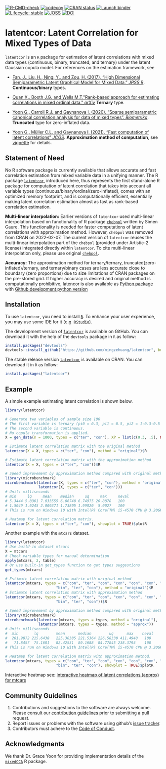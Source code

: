 <!-- badges: start -->
[![R-CMD-check](https://github.com/mingzehuang/latentcor/workflows/R-CMD-check/badge.svg)](https://github.com/mingzehuang/latentcor/actions)
[![codecov](https://codecov.io/gh/mingzehuang/latentcor/branch/master/graph/badge.svg)](https://app.codecov.io/gh/mingzehuang/latentcor)
[![CRAN status](https://www.r-pkg.org/badges/version-last-release/latentcor)](https://CRAN.R-project.org/package=latentcor)
[![Launch binder](https://mybinder.org/badge_logo.svg)](https://mybinder.org/v2/gh/mingzehuang/latentcor/master)
[![Lifecycle: stable](https://img.shields.io/badge/lifecycle-stable-brightgreen.svg)](https://lifecycle.r-lib.org/articles/stages.html#stable)
[![JOSS](https://joss.theoj.org/papers/10.21105/joss.03634/status.svg)](https://doi.org/10.21105/joss.03634)
[![DOI](https://zenodo.org/badge/336304814.svg)](https://zenodo.org/badge/latestdoi/336304814)
<!-- badges: end -->


# latentcor: Latent Correlation for Mixed Types of Data

`latentcor` is an `R` package for estimation of latent correlations with mixed data types (continuous, binary, truncated, and ternary) under the latent Gaussian copula model. For references on the estimation framework, see

  * [Fan, J., Liu, H., Ning, Y., and Zou, H. (2017), “High Dimensional Semiparametric Latent Graphical Model for Mixed Data.” *JRSS B*](https://doi.org/10.1111/rssb.12168). **Continuous/binary** types.

  * [Quan X., Booth J.G. and Wells M.T."Rank-based approach for estimating correlations in mixed ordinal data." *arXiv*](https://arxiv.org/abs/1809.06255) **Ternary** type.

  * [Yoon G., Carroll R.J. and Gaynanova I. (2020). “Sparse semiparametric canonical correlation analysis for data of mixed types”. *Biometrika*](https://doi.org/10.1093/biomet/asaa007). **Truncated** type for zero-inflated data.

  * [Yoon G., Müller C.L. and Gaynanova I. (2021). “Fast computation of latent correlations” *JCGS*](https://doi.org/10.1080/10618600.2021.1882468). **Approximation method of computation**, see [vignette](https://mingzehuang.github.io/latentcor/articles/latentcor.html) for details.

## Statement of Need

No R software package is currently available that allows accurate and fast correlation estimation from mixed variable data in a unifying manner. The R package [`latentcor`](https://CRAN.R-project.org/package=latentcor), introduced here, thus represents the first stand-alone R package for 
computation of latent correlation that takes into account all variable types (continuous/binary/ordinal/zero-inflated), comes with an optimized memory footprint, 
and is computationally efficient, essentially making latent correlation estimation almost as fast as rank-based correlation estimation. 

**Multi-linear interpolation:** Earlier versions of `latentcor` used multi-linear interpolation based on functionality of R package [`chebpol`](https://cran.r-project.org/package=chebpol) written by Simen Gaure. This functionality is needed for faster computations of latent correlations with approximation method. However, `chebpol` was removed from CRAN on 2022-02-07. The current version of `latentcor` reuses the multi-linear interpolation part of the  `chebpol` (provided under Artistic-2 license) integrated directly within `latentcor`. To cite multi-linear interpolation only, please use original [`chebpol`](https://cran.r-project.org/package=chebpol).

**Accuracy:** The approximation method for ternary/ternary, truncated(zero-inflated)/ternary, and ternary/binary cases are less accurate close to boundary (zero proportions) due to size limitations of CRAN packages on the pre-stored grid.  If higher accuracy is desired and original method is computationally prohibitive, latencor is also available as [Python package](https://pypi.org/project/latentcor/) with [Github development python version](https://github.com/mingzehuang/latentcor_py)

## Installation

To use `latentcor`, you need to install [`R`](https://cran.r-project.org/). To enhance your user experience, you may use some IDE for it (e.g. [`RStudio`](https://www.rstudio.com/)).

The development version of [`latentcor`](https://github.com/mingzehuang/latentcor) is available on GitHub. You can download it with the help of the `devtools` package in `R` as follow:

```r
install.packages("devtools")
devtools::install_github("https://github.com/mingzehuang/latentcor", build_vignettes = TRUE)
```
The stable release version [`latentcor`](https://CRAN.R-project.org/package=latentcor) is available on CRAN. You can download it in `R` as follow:

```r
install.packages("latentcor")
```

## Example

A simple example estimating latent correlation is shown below.

```r
library(latentcor)

# Generate two variables of sample size 100
# The first variable is ternary (pi0 = 0.3, pi1 = 0.5, pi2 = 1-0.3-0.5 = 0.2) 
# The second variable is continuous. 
# No copula transformation is applied.
X = gen_data(n = 1000, types = c("ter", "con"), XP = list(c(0.3, .5), NA))$X

# Estimate latent correlation matrix with the original method
latentcor(X = X, types = c("ter", "con"), method = "original")$R

# Estimate latent correlation matrix with the approximation method
latentcor(X = X, types = c("ter", "con"))$R

# Speed improvement by approximation method compared with original method
library(microbenchmark)
microbenchmark(latentcor(X, types = c("ter", "con"), method = "original"),
               latentcor(X, types = c("ter", "con")))
# Unit: milliseconds
# min     lq     mean    median     uq     max     neval
# 5.3444 5.8301 7.033555 6.06740 6.74975 20.8878   100
# 1.5049 1.6245 2.009371 1.73805 1.99820  5.0027   100
# This is run on Windows 10 with Intel(R) Core(TM) i5-4570 CPU @ 3.20GHz   3.20 GHz

# Heatmap for latent correlation matrix.
latentcor(X = X, types = c("ter", "con"), showplot = TRUE)$plotR
```
Another example with the `mtcars` dataset.

```r
library(latentcor)
# Use build-in dataset mtcars
X = mtcars
# Check variable types for manual determination
apply(mtcars, 2, table)
# Or use built-in get_types function to get types suggestions
get_types(mtcars)

# Estimate latent correlation matrix with original method
latentcor(mtcars, types = c("con", "ter", "con", "con", "con", "con", "con", "bin",
                       "bin", "ter", "con"), method = "original")$R
# Estimate latent correlation matrix with approximation method
latentcor(mtcars, types = c("con", "ter", "con", "con", "con", "con", "con", "bin",
                       "bin", "ter", "con"))$R

# Speed improvement by approximation method compared with original method
library(microbenchmark)
microbenchmark(latentcor(mtcars, types = types, method = "original"),
               latentcor(mtcars, types = types, method = "approx"))
# Unit: milliseconds
#  min       lq        mean      median        uq      max    neval
#  201.9872 215.6438   225.30385 221.5364 226.58330 411.4940   100
#   71.8457  75.1681   82.42531  80.1688  84.77845 238.3793    100
# This is run on Windows 10 with Intel(R) Core(TM) i5-4570 CPU @ 3.20GHz   3.20 GHz

# Heatmap for latent correlation matrix with approximation method.
latentcor(mtcars, types = c("con", "ter", "con", "con", "con", "con", "con", "bin",
                       "bin", "ter", "con"), showplot = TRUE)$plotR
```

Interactive heatmap see: [interactive heatmap of latent correlations (approx) for mtcars](https://rpubs.com/mingzehuang/797937)

Community Guidelines
--------------------

1.  Contributions and suggestions to the software are always welcome.
    Please consult our [contribution guidelines](https://github.com/mingzehuang/latentcor/blob/master/CONTRIBUTING.md) prior
    to submitting a pull request.
2.  Report issues or problems with the software using github’s [issue
    tracker](https://github.com/mingzehuang/latentcor/issues).
3.  Contributors must adhere to the [Code of Conduct](https://github.com/mingzehuang/latentcor/blob/master/CODE_OF_CONDUCT.md).

Acknowledgments
--------------

We thank Dr. Grace Yoon for providing implementation details of the [`mixedCCA`](https://github.com/irinagain/mixedCCA) R package.
